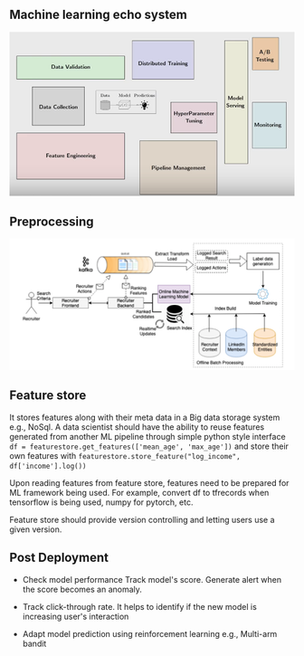 ## Machine learning echo system
![technical-debt](/images/technical-debt-ml-model.png)

## Preprocessing 
![label_preprocessing](/images/talentai7.png)

## Feature store
It stores features along with their meta data in a Big data storage system e.g., NoSql. A data scientist should have the ability to reuse features generated from another ML pipeline through simple python style interface ```df = featurestore.get_features(['mean_age', 'max_age'])``` and store their own features with ```featurestore.store_feature("log_income", df['income'].log())```

Upon reading features from feature store, features need to be prepared for ML framework being used. For example, convert df to tfrecords when tensorflow is being used, numpy for pytorch, etc.

Feature store should provide version controlling and letting users use a given version. 


## Post Deployment
* Check model performance
Track model's score. Generate alert when the score becomes an anomaly.

* Track click-through rate. It helps to identify if the new model is increasing user's interaction

* Adapt model prediction using reinforcement learning e.g., Multi-arm bandit
